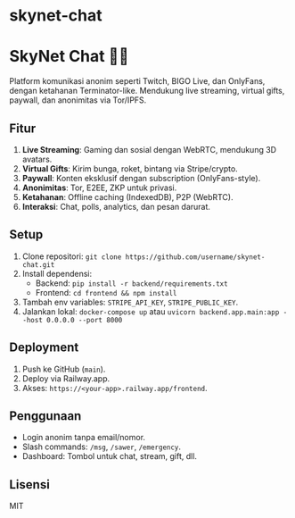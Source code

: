 # skynet-chat
# SkyNet Chat 🌌🤖

Platform komunikasi anonim seperti Twitch, BIGO Live, dan OnlyFans, dengan ketahanan Terminator-like. Mendukung live streaming, virtual gifts, paywall, dan anonimitas via Tor/IPFS.

## Fitur
1. **Live Streaming**: Gaming dan sosial dengan WebRTC, mendukung 3D avatars.
2. **Virtual Gifts**: Kirim bunga, roket, bintang via Stripe/crypto.
3. **Paywall**: Konten eksklusif dengan subscription (OnlyFans-style).
4. **Anonimitas**: Tor, E2EE, ZKP untuk privasi.
5. **Ketahanan**: Offline caching (IndexedDB), P2P (WebRTC).
6. **Interaksi**: Chat, polls, analytics, dan pesan darurat.

## Setup
1. Clone repositori: `git clone https://github.com/username/skynet-chat.git`
2. Install dependensi:
   - Backend: `pip install -r backend/requirements.txt`
   - Frontend: `cd frontend && npm install`
3. Tambah env variables: `STRIPE_API_KEY`, `STRIPE_PUBLIC_KEY`.
4. Jalankan lokal: `docker-compose up` atau `uvicorn backend.app.main:app --host 0.0.0.0 --port 8000`

## Deployment
1. Push ke GitHub (`main`).
2. Deploy via Railway.app.
3. Akses: `https://<your-app>.railway.app/frontend`.

## Penggunaan
- Login anonim tanpa email/nomor.
- Slash commands: `/msg`, `/sawer`, `/emergency`.
- Dashboard: Tombol untuk chat, stream, gift, dll.

## Lisensi
MIT
